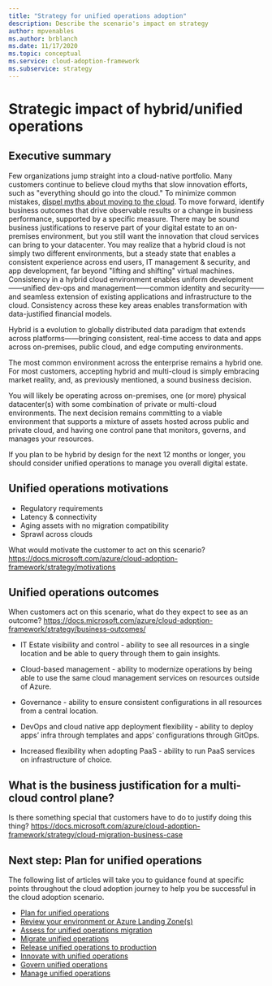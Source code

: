 ```yaml
---
title: "Strategy for unified operations adoption"
description: Describe the scenario's impact on strategy
author: mpvenables
ms.author: brblanch
ms.date: 11/17/2020
ms.topic: conceptual
ms.service: cloud-adoption-framework
ms.subservice: strategy
---
```


# Strategic impact of hybrid/unified operations

## Executive summary

Few organizations jump straight into a cloud-native portfolio. Many customers continue to believe cloud myths that slow innovation efforts, such as "everything should go into the cloud." To minimize common mistakes, [dispel myths about moving to the cloud](<https://docs.microsoft.com/azure/cloud-adoption-framework/strategy/cloud-migration-business-case>). To move forward, identify business outcomes that drive observable results or a change in business performance, supported by a specific measure. There may be sound business justifications to reserve part of your digital estate to an on-premises environment, but you still want the innovation that cloud services can bring to your datacenter. You may realize that a hybrid cloud is not simply two different environments, but a steady state that enables a consistent experience across end users, IT management & security, and app development, far beyond "lifting and shifting" virtual machines. Consistency in a hybrid cloud environment enables uniform development——unified dev-ops and management——common identity and security——and seamless extension of existing applications and infrastructure to the cloud. Consistency across these key areas enables transformation with data-justified financial models.  

Hybrid is a evolution to globally distributed data paradigm that extends across platforms——bringing consistent, real-time access to data and apps across on-premises, public cloud, and edge computing environments. 

The most common environment across the enterprise remains a hybrid one. For most customers, accepting hybrid and multi-cloud is simply embracing market reality, and, as previously mentioned, a sound business decision.

You will likely be operating across on-premises, one (or more) physical datacenter(s) with some combination of private or multi-cloud environments.
The next decision remains committing to a viable environment that supports a mixture of assets hosted across public and private cloud, and having one control pane that monitors, governs, and manages your resources.

If you plan to be hybrid by design for the next 12 months or longer, you should consider unified operations to manage you overall digital estate.

## Unified operations motivations

- Regulatory requirements
- Latency & connectivity
- Aging assets with no migration compatibility
- Sprawl across clouds

What would motivate the customer to act on this scenario?
<https://docs.microsoft.com/azure/cloud-adoption-framework/strategy/motivations>

## Unified operations outcomes

When customers act on this scenario, what do they expect to see as an outcome?
<https://docs.microsoft.com/azure/cloud-adoption-framework/strategy/business-outcomes/>

- IT Estate visibility and control - ability to see all resources in a single location and be able to query through them to gain insights.
  
- Cloud-based management - ability to modernize operations by being able to use the same cloud management services on resources outside of Azure.
  
- Governance - ability to ensure consistent configurations in all  resources from a central location.
  
- DevOps and cloud native app deployment flexibility - ability to deploy apps’ infra through templates and apps’ configurations through GitOps.
  
- Increased flexibility when adopting PaaS - ability to run PaaS services on infrastructure of choice.

## What is the business justification for a multi-cloud control plane?

Is there something special that customers have to do to justify doing this thing?
<https://docs.microsoft.com/azure/cloud-adoption-framework/strategy/cloud-migration-business-case>

## Next step: Plan for unified operations

The following list of articles will take you to guidance found at specific points throughout the cloud adoption journey to help you be successful in the cloud adoption scenario.

- [Plan for unified operations](./plan.md)
- [Review your environment or Azure Landing Zone(s)](./ready.md)
- [Assess for unified operations migration](./migrate-assess.md)
- [Migrate unified operations](./migrate-deploy.md)
- [Release unified operations to production](./migrate-release.md)
- [Innovate with unified operations](./innovate.md)
- [Govern unified operations](./govern.md)
- [Manage unified operations](./manage.md)
